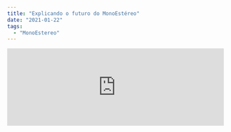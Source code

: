 ```yaml
---
title: "Explicando o futuro do MonoEstéreo"
date: "2021-01-22"
tags: 
  - "MonoEstereo"
---
```


<iframe src="https://anchor.fm/MonoEstéreo/embed/episodes/Explicando-o-futuro-do-MonoEstreo-enveds" height="180px" width="100%" frameborder="0" scrolling="no" style="width:100%; height:180px;"></iframe>
